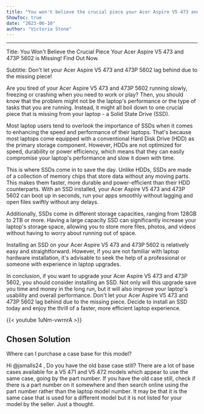 ```yaml
---
title: "You won't believe the crucial piece your Acer Aspire V5 473 and 473P 5602 is missing! Find out now."
ShowToc: true 
date: "2023-06-10"
author: "Victoria Stone"
---
```

*****
Title: You Won't Believe the Crucial Piece Your Acer Aspire V5 473 and 473P 5602 is Missing! Find Out Now.

Subtitle: Don't let your Acer Aspire V5 473 and 473P 5602 lag behind due to the missing piece!

Are you tired of your Acer Aspire V5 473 and 473P 5602 running slowly, freezing or crashing when you need to work or play? Then, you should know that the problem might not be the laptop's performance or the type of tasks that you are running. Instead, it might all boil down to one crucial piece that is missing from your laptop - a Solid State Drive (SSD).

Most laptop users tend to overlook the importance of SSDs when it comes to enhancing the speed and performance of their laptops. That's because most laptops come equipped with a conventional Hard Disk Drive (HDD) as the primary storage component. However, HDDs are not optimized for speed, durability or power efficiency, which means that they can easily compromise your laptop's performance and slow it down with time.

This is where SSDs come in to save the day. Unlike HDDs, SSDs are made of a collection of memory chips that store data without any moving parts. This makes them faster, more durable and power-efficient than their HDD counterparts. With an SSD installed, your Acer Aspire V5 473 and 473P 5602 can boot up in seconds, run your apps smoothly without lagging and open files swiftly without any delays.

Additionally, SSDs come in different storage capacities, ranging from 128GB to 2TB or more. Having a large capacity SSD can significantly increase your laptop's storage space, allowing you to store more files, photos, and videos without having to worry about running out of space.

Installing an SSD on your Acer Aspire V5 473 and 473P 5602 is relatively easy and straightforward. However, if you are not familiar with laptop hardware installation, it's advisable to seek the help of a professional or someone with experience in laptop upgrades.

In conclusion, if you want to upgrade your Acer Aspire V5 473 and 473P 5602, you should consider installing an SSD. Not only will this upgrade save you time and money in the long run, but it will also improve your laptop's usability and overall performance. Don't let your Acer Aspire V5 473 and 473P 5602 lag behind due to the missing piece. Decide to install an SSD today and enjoy the thrill of a faster, more efficient laptop experience.

{{< youtube 1uNm-vwrnrA >}} 



## Chosen Solution
 Where can I purchase a case base for this model?

 Hi @jsmalls24 ,
Do you have the old base case still?
There are a lot of base cases available for a V5 471 and V5 472 models which appear to use the same case, going by the part number.
If you have the old case still, check if there is a part number on it somewhere and then search online using the part number rather than the laptop model number.
It may be that it is the same case that is used for a different model but it is not listed for your model by the seller.
Just a thought.




